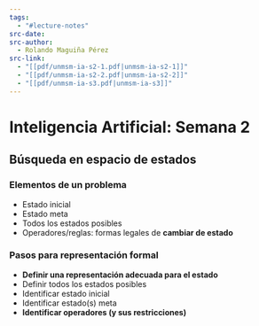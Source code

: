 ```yaml
---
tags:
  - "#lecture-notes"
src-date: 
src-author:
  - Rolando Maguiña Pérez
src-link:
  - "[[pdf/unmsm-ia-s2-1.pdf|unmsm-ia-s2-1]]"
  - "[[pdf/unmsm-ia-s2-2.pdf|unmsm-ia-s2-2]]"
  - "[[pdf/unmsm-ia-s3.pdf|unmsm-ia-s3]]"
---
```

# Inteligencia Artificial: Semana 2

## Búsqueda en espacio de estados

### Elementos de un problema

- Estado inicial
- Estado meta
- Todos los estados posibles
- Operadores/reglas: formas legales de **cambiar de estado**

### Pasos para representación formal

- **Definir una representación adecuada para el estado**
- Definir todos los estados posibles
- Identificar estado inicial
- Identificar estado(s) meta
- **Identificar operadores (y sus restricciones)**
